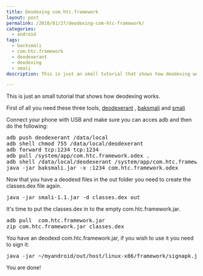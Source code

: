 ```yaml
---
title: Deodexing com.htc.framework
layout: post
permalink: /2010/01/27/deodexing-com-htc-framework/
categories:
  - android
tags:
  - backsmali
  - com.htc.framework
  - deodexerant
  - deodexing
  - smali
description: This is just an small tutorial that shows how deodexing works.

---
```

This is just an small tutorial that shows how deodexing works.

First of all you need these three tools, [deodexerant][1] , [baksmali][2] and [smali][3]

Connect your phone with USB and make sure you can acces adb and then do the following:

<pre class="brush: bash; title: ; notranslate" title="">adb push deodexerant /data/local
adb shell chmod 755 /data/local/deodexerant
adb forward tcp:1234 tcp:1234
adb pull /system/app/com.htc.framework.odex .
adb shell /data/local/deodexerant /system/app/com.htc.framework.odex 1234 &
java -jar baksmali.jar -x :1234 com.htc.framework.odex
</pre>

Now that you have a deodexd files in the out folder you need to create the classes.dex file again.

<pre class="brush: bash; title: ; notranslate" title="">java -jar smali-1.1.jar -d classes.dex out
</pre>

It's time to put the classes.dex in to the empty com.htc.framework.jar.

<pre class="brush: bash; title: ; notranslate" title="">adb pull  com.htc.framework.jar
zip com.htc.framework.jar classes.dex
</pre>

You have an deodexd com.htc.framework.jar, if you wish to use it you need to sign it:

<pre class="brush: bash; title: ; notranslate" title="">java -jar ~/myandroid/out/host/linux-x86/framework/signapk.jar ~/myandroid/build/target/product/security/testkey.x509.pem ~/myandroid/build/target/product/security/testkey.pk8 com.htc.framework.jar signed.jar
</pre>

You are done!

 [1]: http://smali.googlecode.com/files/deodexerant-v1.0-Android1.0-1.6
 [2]: http://smali.googlecode.com/files/baksmali-1.1.jar
 [3]: http://smali.googlecode.com/files/smali-1.1.jar